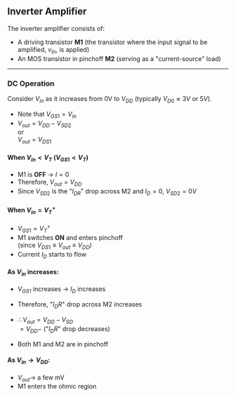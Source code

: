 ## Inverter Amplifier

The inverter amplifier consists of:
- A driving transistor **M1** (the transistor where the input signal to be amplified, $v_{in}$, is applied)
- An MOS transistor in pinchoff **M2** (serving as a "current-source" load)

---

### DC Operation

Consider $V_{in}$ as it increases from 0V to $V_{DD}$ (typically $V_{D0} \approx 3V$ or $5V$).













- Note that $V_{GS1} = V_{in}$
- $V_{out} = V_{DD} - V_{SD2}$  
    or  
    $V_{out} = V_{DS1}$

#### When $V_{in} < V_T$ ($V_{GS1} < V_T$)
- M1 is **OFF** $\rightarrow$ $I = 0$
- Therefore, $V_{out} = V_{DD}$
- Since $V_{SD2}$ is the "$I_{DR}$" drop across M2 and $I_D = 0$, $V_{SD2} = 0V$

#### When $V_{in} = V_T^+$
- $V_{GS1} = V_T^+$
- M1 switches **ON** and enters pinchoff  
    (since $V_{DS1} \equiv V_{out} \equiv V_{DD}$)
- Current $I_D$ starts to flow

#### As $V_{in}$ increases:
- $V_{GS1}$ increases $\rightarrow$ $I_D$ increases
- Therefore, "$I_D R$" drop across M2 increases
- $\therefore V_{out} = V_{DD} - V_{SD}$  
    $= V_{DD} -$ ("$I_D R$" drop decreases)

- Both M1 and M2 are in pinchoff

#### As $V_{in} \rightarrow V_{DD}$:
- $V_{out} \rightarrow$ a few mV
- M1 enters the ohmic region